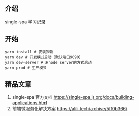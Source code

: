 ## 介绍

single-spa 学习记录

## 开始

```
yarn install # 安装依赖
yarn dev # 开发模式启动（默认端口9090）
yarn dev-server # 用node server的方式启动
yarn prod # 生产模式
```

## 精品文章

1. single-spa 官方文档 https://single-spa.js.org/docs/building-applications.html
2. 前端微服务化解决方案 https://alili.tech/archive/5ff0b366/

